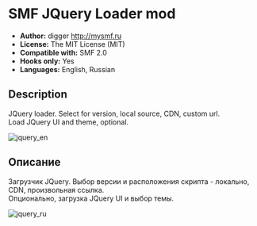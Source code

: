 # SMF JQuery Loader mod
* **Author:** digger http://mysmf.ru
* **License:** The MIT License (MIT)
* **Compatible with:** SMF 2.0
* **Hooks only:** Yes
* **Languages:** English, Russian

## Description
JQuery loader. Select for version, local source, CDN, custom url.  
Load JQuery UI and theme, optional.

 ![jquery_en](https://cloud.githubusercontent.com/assets/1187218/23584091/06f2b9de-0170-11e7-90da-75204ffb4900.png)

## Описание
Загрузчик JQuery. Выбор версии и расположения скрипта - локально, CDN, произвольная ссылка.  
Опционально, загрузка JQuery UI и выбор темы.
  
 ![jquery_ru](https://cloud.githubusercontent.com/assets/1187218/23584090/06f0e578-0170-11e7-99c9-527d7c703591.png)